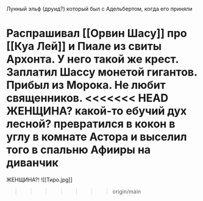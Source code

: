 Лунный эльф (друид?) который был с Адельбертом, когда его приняли

Распрашивал [[Орвин Шасу]] про [[Куа Лей]]  и Пиале из свиты Архонта.
У него такой же крест. Заплатил Шассу монетой гигантов. Прибыл из Морока. Не любит священников.
<<<<<<< HEAD
ЖЕНЩИНА?
какой-то ебучий дух лесной? превратился в кокон в углу в комнате Астора и выселил того в спальню Афииры на диванчик
=======
ЖЕНЩИНА?!
![[Тиро.jpg]]
>>>>>>> origin/main
